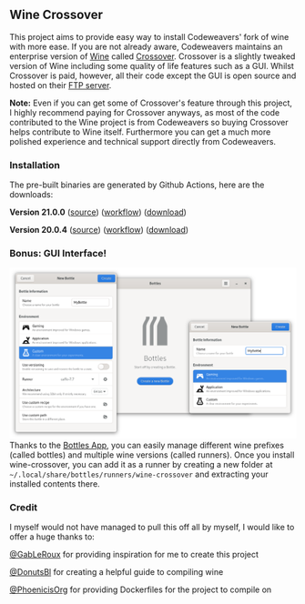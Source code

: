 ## Wine Crossover

This project aims to provide easy way to install Codeweavers' fork of wine with more ease. If you are not already aware, Codeweavers maintains an enterprise version of [Wine](https://winehq.org) called [Crossover](https://codeweavers.com/crossover). Crossover is a slightly tweaked version of Wine including some quality of life features such as a GUI. Whilst Crossover is paid, however, all their code except the GUI is open source and hosted on their [FTP server](https://media.codeweavers.com/pub/crossover/source).

**Note:** Even if you can get some of Crossover's feature through this project, I highly recommend paying for Crossover anyways, as most of the code contributed to the Wine project is from Codeweavers so buying Crossover helps contribute to Wine itself. Furthermore you can get a much more polished experience and technical support directly from Codeweavers.

### Installation
The pre-built binaries are generated by Github Actions, here are the downloads:

**Version 21.0.0** ([source](https://media.codeweavers.com/pub/crossover/source/crossover-sources-21.0.0.tar.gz)) ([workflow](https://github.com/SystematicError/wine-crossover/actions/runs/1525887091)) ([download](https://github.com/SystematicError/wine-crossover/suites/4519465687/artifacts/120885607))

**Version 20.0.4** ([source](https://media.codeweavers.com/pub/crossover/source/crossover-sources-20.0.4.tar.gz)) ([workflow](https://github.com/SystematicError/wine-crossover/actions/runs/1538751974)) ([download](https://github.com/SystematicError/wine-crossover/suites/4553029014/artifacts/122269335))

### Bonus: GUI Interface!
![bottles app image](https://raw.githubusercontent.com/bottlesdevs/Bottles/master/screenshot.png)
Thanks to the [Bottles App](https://github.com/bottlesdevs/Bottles), you can easily manage different wine prefixes (called bottles) and multiple wine versions (called runners). Once you install wine-crossover, you can add it as a runner by creating a new folder at `~/.local/share/bottles/runners/wine-crossover` and extracting your installed contents there.

### Credit
I myself would not have managed to pull this off all by myself, I would like to offer a huge thanks to:

[@GabLeRoux](https://github.com/GabLeRoux/macos-crossover-wine-cloud-builder/) for providing inspiration for me to create this project

[@DonutsBl](https://github.com/DonutsBl/office365-pol/blob/main/README.md) for creating a helpful guide to compiling wine

[@PhoenicisOrg](https://github.com/PhoenicisOrg/phoenicis-winebuild) for providing Dockerfiles for the project to compile on
